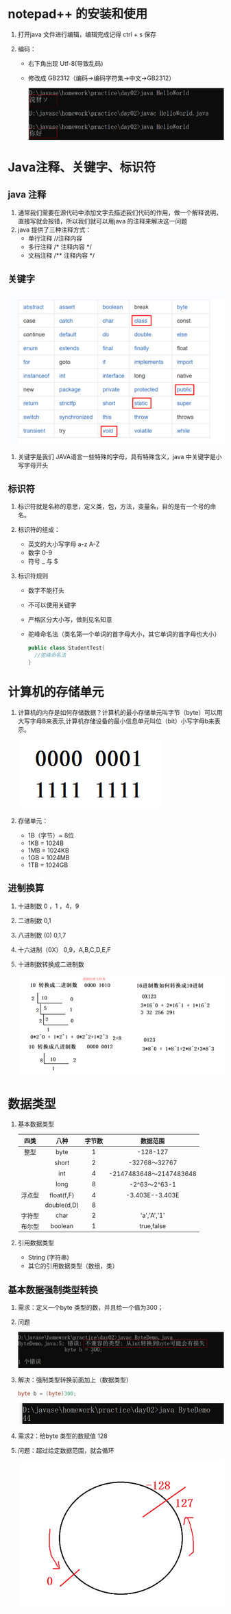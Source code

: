 # notepad++ 的安装和使用

1. 打开java 文件进行编辑，编辑完成记得 ctrl + s 保存

2. 编码：

   - 右下角出现 Utf-8(导致乱码)

   - 修改成 GB2312（编码->编码字符集->中文->GB2312）

     ![image-20220305134734090](../picture-master/static/image-20220305134734090.png)

# Java注释、关键字、标识符

## java 注释

1. 通常我们需要在源代码中添加文字去描述我们代码的作用，做一个解释说明，直接写就会报错，所以我们就可以用java 的注释来解决这一问题
2. java 提供了三种注释方式：
   - 单行注释  //注释内容
   - 多行注释 /* 注释内容 */
   - 文档注释 /** 注释内容 */

## 关键字

![image-20220305140547701](../picture-master/static/image-20220305140547701.png)

1. 关键字是我们 JAVA语言一些特殊的字母，具有特殊含义，java 中关键字是小写字母开头



## 标识符

1. 标识符就是名称的意思，定义类，包，方法，变量名，目的是有一个号的命名。

2. 标识符的组成：

   - 英文的大小写字母 a-z A-Z
   - 数字 0-9
   - 符号 _ 与 $

3. 标识符规则

   - 数字不能打头

   - 不可以使用关键字

   - 严格区分大小写，做到见名知意

   - 驼峰命名法（类名第一个单词的首字母大小，其它单词的首字母也大小）

     ```java
     public class StudentTest{
       //驼峰命名法  
     }
     ```

     

# 计算机的存储单元

1. 计算机的内存是如何存储数据？计算机的最小存储单元叫字节（byte）可以用大写字母B来表示,计算机存储设备的最小信息单元叫位（bit）小写字母b来表示。

   ![image-20220305145045254](../picture-master/static/image-20220305145045254.png)

2. 存储单元：

   - 1B（字节）= 8位
   - 1KB = 1024B
   - 1MB = 1024KB
   - 1GB = 1024MB
   - 1TB = 1024GB

## 进制换算

1. 十进制数 0 ，1 ，4，9

2. 二进制数 0,1

3. 八进制数 (0) 0,1,7

4. 十六进制（0X） 0,9，A,B,C,D,E,F

5. 十进制数转换成二进制数

   ![image-20220305150528061](../picture-master/static/image-20220305150528061.png)

# 数据类型

1. 基本数据类型

   |  四类  |    八种     | 字节数 |        数据范围         |
   | :----: | :---------: | :----: | :---------------------: |
   |  整型  |    byte     |   1    |        -128-127         |
   |        |    short    |   2    |      -32768～32767      |
   |        |     int     |   4    | -2147483648～2147483648 |
   |        |    long     |   8    |      -2^63～2^63-1      |
   | 浮点型 | float(f,F)  |   4    |     -3.403E--3.403E     |
   |        | double(d,D) |   8    |                         |
   | 字符型 |    char     |   2    |       'a','A','1'       |
   | 布尔型 |   boolean   |   1    |       true,false        |

   

2. 引用数据类型
   - String (字符串)
   - 其它的引用数据类型（数组，类）

## 基本数据强制类型转换

1. 需求：定义一个byte 类型的数，并且给一个值为300；

2. 问题

   ![image-20220305164005821](../picture-master/static/image-20220305164005821.png)

3. 解决：强制类型转换前面加上（数据类型）

   ```java
   byte b = (byte)300;
   ```

   ![image-20220305164131467](../picture-master/static/image-20220305164131467.png)

4. 需求2：给byte 类型的数赋值 128

5. 问题：超过给定数据范围，就会循环

   ![image-20220305164424159](../picture-master/static/image-20220305164424159.png)